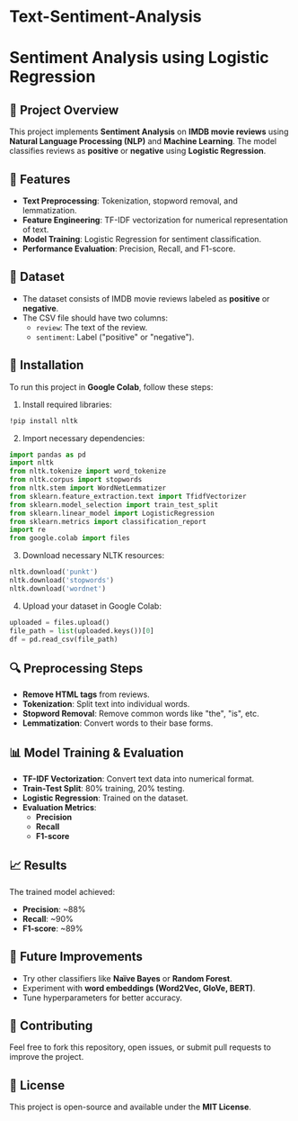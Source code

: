 # Text-Sentiment-Analysis
# Sentiment Analysis using Logistic Regression

## 📌 Project Overview
This project implements **Sentiment Analysis** on **IMDB movie reviews** using **Natural Language Processing (NLP)** and **Machine Learning**. The model classifies reviews as **positive** or **negative** using **Logistic Regression**.

## 🚀 Features
- **Text Preprocessing**: Tokenization, stopword removal, and lemmatization.
- **Feature Engineering**: TF-IDF vectorization for numerical representation of text.
- **Model Training**: Logistic Regression for sentiment classification.
- **Performance Evaluation**: Precision, Recall, and F1-score.

## 📂 Dataset
- The dataset consists of IMDB movie reviews labeled as **positive** or **negative**.
- The CSV file should have two columns:
  - `review`: The text of the review.
  - `sentiment`: Label ("positive" or "negative").

## 🔧 Installation
To run this project in **Google Colab**, follow these steps:

1. Install required libraries:
```bash
!pip install nltk
```
2. Import necessary dependencies:
```python
import pandas as pd
import nltk
from nltk.tokenize import word_tokenize
from nltk.corpus import stopwords
from nltk.stem import WordNetLemmatizer
from sklearn.feature_extraction.text import TfidfVectorizer
from sklearn.model_selection import train_test_split
from sklearn.linear_model import LogisticRegression
from sklearn.metrics import classification_report
import re
from google.colab import files
```
3. Download necessary NLTK resources:
```python
nltk.download('punkt')
nltk.download('stopwords')
nltk.download('wordnet')
```
4. Upload your dataset in Google Colab:
```python
uploaded = files.upload()
file_path = list(uploaded.keys())[0]
df = pd.read_csv(file_path)
```

## 🔍 Preprocessing Steps
- **Remove HTML tags** from reviews.
- **Tokenization**: Split text into individual words.
- **Stopword Removal**: Remove common words like "the", "is", etc.
- **Lemmatization**: Convert words to their base forms.

## 📊 Model Training & Evaluation
- **TF-IDF Vectorization**: Convert text data into numerical format.
- **Train-Test Split**: 80% training, 20% testing.
- **Logistic Regression**: Trained on the dataset.
- **Evaluation Metrics**:
  - **Precision**
  - **Recall**
  - **F1-score**

## 📈 Results
The trained model achieved:
- **Precision**: ~88%
- **Recall**: ~90%
- **F1-score**: ~89%

## 🎯 Future Improvements
- Try other classifiers like **Naïve Bayes** or **Random Forest**.
- Experiment with **word embeddings (Word2Vec, GloVe, BERT)**.
- Tune hyperparameters for better accuracy.

## 🤝 Contributing
Feel free to fork this repository, open issues, or submit pull requests to improve the project.

## 📜 License
This project is open-source and available under the **MIT License**.

